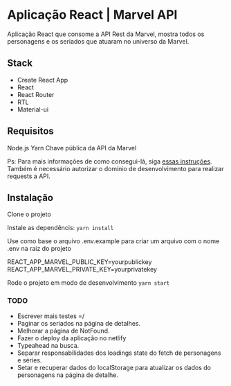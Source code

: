 # Aplicação React | Marvel API

Aplicação React que consome a API Rest da Marvel, mostra todos os personagens e os seriados que atuaram no universo da Marvel.

## Stack

- Create React App
- React
- React Router
- RTL
- Material-ui

## Requisitos

Node.js
Yarn
Chave pública da API da Marvel

Ps: Para mais informações de como consegui-lá, siga [essas instruções](https://developer.marvel.com/documentation/getting_started). Também é necessário autorizar o domínio de desenvolvimento para realizar requests a API.

## Instalação

Clone o projeto

Instale as dependêncis: `yarn install`

Use como base o arquivo .env.example para criar um arquivo com o nome .env na raiz do projeto

REACT_APP_MARVEL_PUBLIC_KEY=yourpublickey
REACT_APP_MARVEL_PRIVATE_KEY=yourprivatekey

Rode o projeto em modo de desenvolvimento
`yarn start`

### TODO

- Escrever mais testes =/
- Paginar os seriados na página de detalhes.
- Melhorar a página de NotFound.
- Fazer o deploy da aplicação no netlify
- Typeahead na busca.
- Separar responsabilidades dos loadings state do fetch de personagens e séries.
- Setar e recuperar dados do localStorage para atualizar os dados do personagens na página de detalhe.
